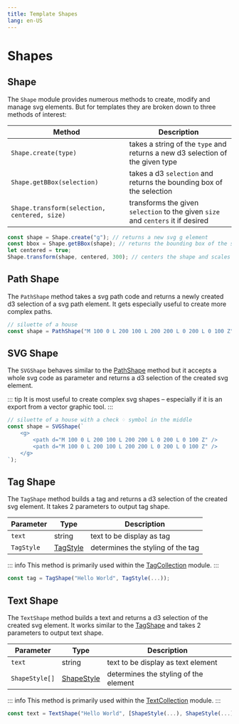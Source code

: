 ```yaml
---
title: Template Shapes
lang: en-US
---
```


# Shapes

## Shape

The `Shape` module provides numerous methods to create, modify and manage svg elements.
But for templates they are broken down to three methods of interest:

| Method                                       | Description                                                                      |
| -------------------------------------------- | -------------------------------------------------------------------------------- |
| `Shape.create(type)`                         | takes a string of the `type` and returns a new d3 selection of the given type    |
| `Shape.getBBox(selection)`                   | takes a d3 `selection` and returns the bounding box of the selection             |
| `Shape.transform(selection, centered, size)` | transforms the given `selection` to the given `size` and `centers` it if desired |

```js
const shape = Shape.create("g"); // returns a new svg g element
const bbox = Shape.getBBox(shape); // returns the bounding box of the shape
let centered = true;
Shape.transform(shape, centered, 300); // centers the shape and scales it to 300px
```

## Path Shape

The `PathShape` method takes a svg path code and returns a newly created d3 selection of a svg path element.
It gets especially useful to create more complex paths.

```js
// siluette of a house
const shape = PathShape("M 100 0 L 200 100 L 200 200 L 0 200 L 0 100 Z");
```

## SVG Shape

The `SVGShape` behaves similar to the [PathShape](#path-shape) method but it accepts a whole svg code as parameter and returns a d3 selection of the created svg element.

::: tip
It is most useful to create complex svg shapes – especially if it is an export from a vector graphic tool.
:::

```js
// siluette of a house with a check ♢ symbol in the middle
const shape = SVGShape(`
	<g>
		<path d="M 100 0 L 200 100 L 200 200 L 0 200 L 0 100 Z" />
		<path d="M 100 0 L 200 100 L 200 200 L 0 200 L 0 100 Z" />
	</g>
`);
```

## Tag Shape

The `TagShape` method builds a tag and returns a d3 selection of the created svg element.
It takes 2 parameters to output tag shape.

| Parameter  | Type                                         | Description                       |
| ---------- | -------------------------------------------- | --------------------------------- |
| `text`     | string                                       | text to be display as tag         |
| `TagStyle` | [TagStyle](/template-api/_styling#tag-style) | determines the styling of the tag |

::: info
This method is primarily used within the [TagCollection](/template-api/collections#tag-collection) module.
:::

```js
const tag = TagShape("Hello World", TagStyle(...));
```

## Text Shape

The `TextShape` method builds a text and returns a d3 selection of the created svg element.
It works similar to the [TagShape](#tag-shape) and takes 2 parameters to output text shape.

| Parameter      | Type                                             | Description                           |
| -------------- | ------------------------------------------------ | ------------------------------------- |
| `text`         | string                                           | text to be display as text element    |
| `ShapeStyle[]` | [ShapeStyle](/template-api/_styling#shape-style) | determines the styling of the element |

::: info
This method is primarily used within the [TextCollection](/template-api/collections#text-collection) module.
:::

```js
const text = TextShape("Hello World", [ShapeStyle(...), ShapeStyle(...)]);
```
